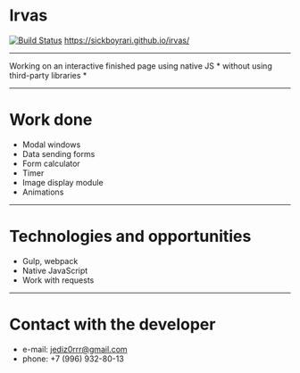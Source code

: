 # **Irvas**
[![Build Status](https://travis-ci.org/greenkeeperio/website.svg?branch=master)](https://sickboyrari.github.io/irvas/)
https://sickboyrari.github.io/irvas/
___
Working on an interactive finished page using native JS * without using third-party libraries *
___
# Work done #
* Modal windows
* Data sending forms
* Form calculator
* Timer
* Image display module
* Animations
___
# Technologies and opportunities #
* Gulp, webpack
* Native JavaScript
* Work with requests
___
# Contact with the developer #
* e-mail: jediz0rrr@gmail.com
* phone: +7 (996) 932-80-13
